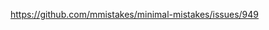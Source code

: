 https://github.com/mmistakes/minimal-mistakes/issues/949


<link rel="apple-touch-icon" sizes="180x180" href="/assets/favicon/apple-touch-icon.png">
<link rel="icon" type="image/png" sizes="32x32" href="/assets/favicon/favicon-32x32.png">
<link rel="icon" type="image/png" sizes="16x16" href="/assets/favicon/favicon-16x16.png">
<link rel="manifest" href="/assets/favicon/site.webmanifest">
<link rel="mask-icon" href="/assets/favicon/safari-pinned-tab.svg" color="#5bbad5">
<link rel="shortcut icon" href="/assets/favicon/favicon.ico">
<meta name="msapplication-TileColor" content="#da532c">
<meta name="msapplication-config" content="/assets/favicon/browserconfig.xml">
<meta name="theme-color" content="#ffffff">
